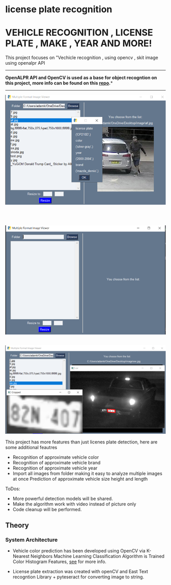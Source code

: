 # license plate recognition

# VEHICLE RECOGNITION , LICENSE PLATE , MAKE , YEAR AND MORE! 
This  project focuses on "Vechicle recognition , using opencv , skit image  using  openalpr API  

---

**OpenALPR API and OpenCV   is used as a base for object recogntion on this project, more info can be found on this [repo](https://github.com/ahmetozlu/tensorflow_object_counting_api).***

---
<p align="center">
  <img src="https://github.com/LeoBogod22/License_Plate_Recognition/blob/master/Screenshot_18.png">
</p>
<br></br>

  <img src="https://github.com/LeoBogod22/License_Plate_Recognition/blob/master/Screenshot_15.png"><br></br>
  
  <img src="https://github.com/LeoBogod22/License_Plate_Recognition/blob/master/Screenshot_20.png">

This project has more features than just licenes plate detection, here are some additional feautres 

- Recognition of approximate vehicle color
- Recognition of approximate vehicle brand 
- Recognition of approximate vehicle year 
 - Import all images from folder making it easy to analyze multiple images at once
 Prediction of approximate vehicle size height and length 
 
 
 ToDos:

- More powerful detection models will be shared.
- Make the algorithm work with video  instead of picture only 
- Code cleanup will be performed.


## Theory

### System Architecture

- Vehicle color prediction has been developed using OpenCV via K-Nearest Neighbors Machine Learning Classification Algorithm is Trained Color Histogram Features, [see](https://github.com/ahmetozlu/vehicle_counting_tensorflow/tree/master/utils/color_recognition_module) for more info.

- License plate extraction was created with openCV and East Text recogntion Library + pyteseract for converting image to string.  



